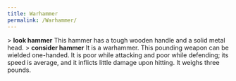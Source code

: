 ```yaml
---
title: Warhammer
permalink: /Warhammer/
---
```


\> **look hammer**
This hammer has a tough wooden handle and a solid metal head.
\> **consider hammer**
It is a warhammer.
This pounding weapon can be wielded one-handed.
It is poor while attacking and poor while defending; its speed is
average, and it inflicts little damage upon hitting.
It weighs three pounds.